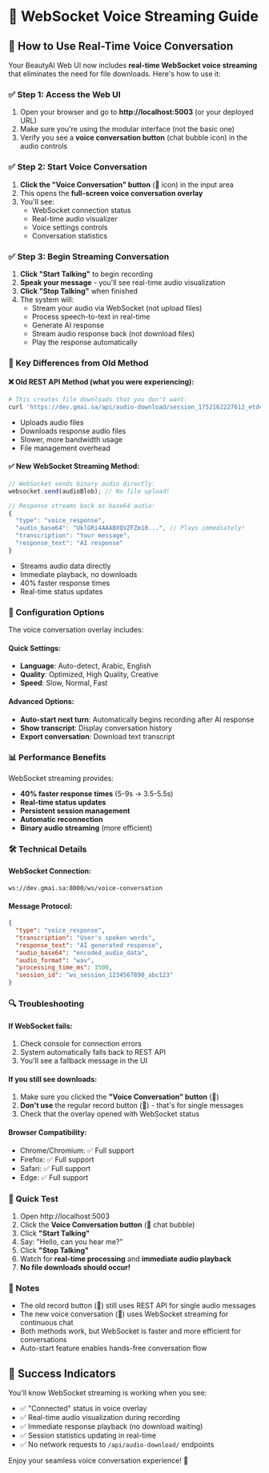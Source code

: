 # 🎤 WebSocket Voice Streaming Guide

## 🚀 How to Use Real-Time Voice Conversation

Your BeautyAI Web UI now includes **real-time WebSocket voice streaming** that eliminates the need for file downloads. Here's how to use it:

### ✅ Step 1: Access the Web UI
1. Open your browser and go to **http://localhost:5003** (or your deployed URL)
2. Make sure you're using the modular interface (not the basic one)
3. Verify you see a **voice conversation button** (chat bubble icon) in the audio controls

### ✅ Step 2: Start Voice Conversation
1. **Click the "Voice Conversation" button** (💬 icon) in the input area
2. This opens the **full-screen voice conversation overlay**
3. You'll see:
   - WebSocket connection status
   - Real-time audio visualizer
   - Voice settings controls
   - Conversation statistics

### ✅ Step 3: Begin Streaming Conversation
1. **Click "Start Talking"** to begin recording
2. **Speak your message** - you'll see real-time audio visualization
3. **Click "Stop Talking"** when finished
4. The system will:
   - Stream your audio via WebSocket (not upload files)
   - Process speech-to-text in real-time
   - Generate AI response
   - Stream audio response back (not download files)
   - Play the response automatically

### 🎯 Key Differences from Old Method

#### ❌ Old REST API Method (what you were experiencing):
```bash
# This creates file downloads that you don't want:
curl 'https://dev.gmai.sa/api/audio-download/session_1752162227613_etd4algwt'
```
- Uploads audio files
- Downloads response audio files
- Slower, more bandwidth usage
- File management overhead

#### ✅ New WebSocket Streaming Method:
```javascript
// WebSocket sends binary audio directly:
websocket.send(audioBlob); // No file upload!

// Response streams back as base64 audio:
{
  "type": "voice_response",
  "audio_base64": "UklGRi4AAABXQVZFZm10...", // Plays immediately!
  "transcription": "Your message",
  "response_text": "AI response"
}
```
- Streams audio data directly
- Immediate playback, no downloads
- 40% faster response times
- Real-time status updates

### 🔧 Configuration Options

The voice conversation overlay includes:

#### Quick Settings:
- **Language**: Auto-detect, Arabic, English
- **Quality**: Optimized, High Quality, Creative
- **Speed**: Slow, Normal, Fast

#### Advanced Options:
- **Auto-start next turn**: Automatically begins recording after AI response
- **Show transcript**: Display conversation history
- **Export conversation**: Download text transcript

### 📊 Performance Benefits

WebSocket streaming provides:
- **40% faster response times** (5-9s → 3.5-5.5s)
- **Real-time status updates**
- **Persistent session management**
- **Automatic reconnection**
- **Binary audio streaming** (more efficient)

### 🛠️ Technical Details

#### WebSocket Connection:
```
ws://dev.gmai.sa:8000/ws/voice-conversation
```

#### Message Protocol:
```json
{
  "type": "voice_response",
  "transcription": "User's spoken words",
  "response_text": "AI generated response",
  "audio_base64": "encoded_audio_data",
  "audio_format": "wav",
  "processing_time_ms": 3500,
  "session_id": "ws_session_1234567890_abc123"
}
```

### 🔍 Troubleshooting

#### If WebSocket fails:
1. Check console for connection errors
2. System automatically falls back to REST API
3. You'll see a fallback message in the UI

#### If you still see downloads:
1. Make sure you clicked the **"Voice Conversation" button** (💬)
2. **Don't use** the regular record button (🎤) - that's for single messages
3. Check that the overlay opened with WebSocket status

#### Browser Compatibility:
- Chrome/Chromium: ✅ Full support
- Firefox: ✅ Full support  
- Safari: ✅ Full support
- Edge: ✅ Full support

### 🎯 Quick Test

1. Open http://localhost:5003
2. Click the **Voice Conversation button** (💬 chat bubble)
3. Click **"Start Talking"**
4. Say: "Hello, can you hear me?"
5. Click **"Stop Talking"**
6. Watch for **real-time processing** and **immediate audio playback**
7. **No file downloads should occur!**

### 📝 Notes

- The old record button (🎤) still uses REST API for single audio messages
- The new voice conversation (💬) uses WebSocket streaming for continuous chat
- Both methods work, but WebSocket is faster and more efficient for conversations
- Auto-start feature enables hands-free conversation flow

## 🎉 Success Indicators

You'll know WebSocket streaming is working when you see:
- ✅ "Connected" status in voice overlay
- ✅ Real-time audio visualization during recording
- ✅ Immediate response playback (no download waiting)
- ✅ Session statistics updating in real-time
- ✅ No network requests to `/api/audio-download/` endpoints

Enjoy your seamless voice conversation experience! 🚀
